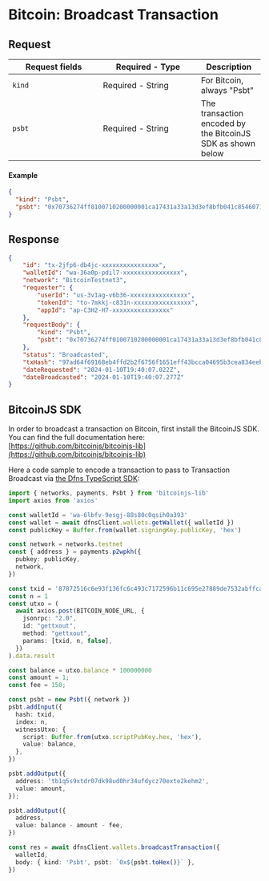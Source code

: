 # Bitcoin: Broadcast Transaction

## Request <a href="#request-body" id="request-body"></a>

<table data-full-width="true"><thead><tr><th width="165">Request  fields</th><th width="180">Required - Type</th><th>Description</th></tr></thead><tbody><tr><td><code>kind</code></td><td>Required - String</td><td>For Bitcoin, always "Psbt"</td></tr><tr><td><code>psbt</code></td><td>Required - String</td><td>The transaction encoded by the BitcoinJS SDK as shown below</td></tr></tbody></table>

#### Example

```json
{
  "kind": "Psbt",
  "psbt": "0x70736274ff0100710200000001ca17431a33a13d3ef8bfb041c8546071f9d3a609abe3c91efbed83265e1426730100000000ffffffff02e803000000000000160014a40a65b46ff36c53f1afb8e35e25a4c0bcfc9979d6d1150000000000160014237ad8ba2ffd992f6ebc7ab388e77f00fc87d1c9000000000001011f54d6150000000000160014237ad8ba2ffd992f6ebc7ab388e77f00fc87d1c9000000"
}
```

## Response <a href="#response" id="response"></a>

```json
{
    "id": "tx-2jfp6-db4jc-xxxxxxxxxxxxxxxx",
    "walletId": "wa-36a0p-pdil7-xxxxxxxxxxxxxxxx",
    "network": "BitcoinTestnet3",
    "requester": {
        "userId": "us-3v1ag-v6b36-xxxxxxxxxxxxxxxx",
        "tokenId": "to-7mkkj-c831n-xxxxxxxxxxxxxxxx",
        "appId": "ap-C3H2-H7-xxxxxxxxxxxxxxxx"
    },
    "requestBody": {
        "kind": "Psbt",
        "psbt": "0x70736274ff0100710200000001ca17431a33a13d3ef8bfb041c8546071f9d3a609abe3c91efbed83265e1426730100000000ffffffff02e803000000000000160014a40a65b46ff36c53f1afb8e35e25a4c0bcfc9979d6d1150000000000160014237ad8ba2ffd992f6ebc7ab388e77f00fc87d1c9000000000001011f54d6150000000000160014237ad8ba2ffd992f6ebc7ab388e77f00fc87d1c9000000"
    },
    "status": "Broadcasted",
    "txHash": "97ad64f69168eb4ffd2b2f6756f1651eff43bcca04695b3cea834eebff5b7524",
    "dateRequested": "2024-01-10T19:40:07.022Z",
    "dateBroadcasted": "2024-01-10T19:40:07.277Z"
}
```

## BitcoinJS SDK

In order to broadcast a transaction on Bitcoin, first install the BitcoinJS SDK.  You can find the full documentation here: [https://github.com/bitcoinjs/bitcoinjs-lib](https://github.com/bitcoinjs/bitcoinjs-lib)

Here a code sample to encode a transaction to pass to Transaction Broadcast via [the Dfns TypeScript SDK](https://github.com/dfns/dfns-sdk-ts):

```typescript
import { networks, payments, Psbt } from 'bitcoinjs-lib'
import axios from 'axios'

const walletId = 'wa-6lbfv-9esgj-88s80c0qsih0a393'
const wallet = await dfnsClient.wallets.getWallet({ walletId })
const publicKey = Buffer.from(wallet.signingKey.publicKey, 'hex')

const network = networks.testnet
const { address } = payments.p2wpkh({
  pubkey: publicKey,
  network,
})

const txid = '87872516c6e93f136fc6c493c7172596b11c695e27889de7532abffcac2a4b5e'
const n = 1
const utxo = (
  await axios.post(BITCOIN_NODE_URL, {
    jsonrpc: "2.0",
    id: "gettxout",
    method: "gettxout",
    params: [txid, n, false],
  })
).data.result

const balance = utxo.balance * 100000000
const amount = 1;
const fee = 150;

const psbt = new Psbt({ network })
psbt.addInput({
  hash: txid,
  index: n,
  witnessUtxo: {
    script: Buffer.from(utxo.scriptPubKey.hex, 'hex'),
    value: balance,
  },
})

psbt.addOutput({
  address: 'tb1q5s9xtdr07dk98ud0hr34ufdycz70exte2kehm2',
  value: amount,
});

psbt.addOutput({
  address,
  value: balance - amount - fee,
})

const res = await dfnsClient.wallets.broadcastTransaction({
  walletId,
  body: { kind: 'Psbt', psbt: `0x${psbt.toHex()}` },
})
```
